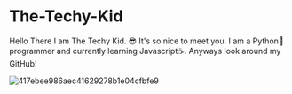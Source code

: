 # The-Techy-Kid
Hello There I am The Techy Kid. 😎
It's so nice to meet you. I am a Python🐍 programmer and currently learning Javascript☕.
Anyways look around my GitHub!

![417ebee986aec41629278b1e04cfbfe9](https://user-images.githubusercontent.com/111663675/218320523-7938baf8-40af-4047-aab2-3e1b29dd7061.gif)

